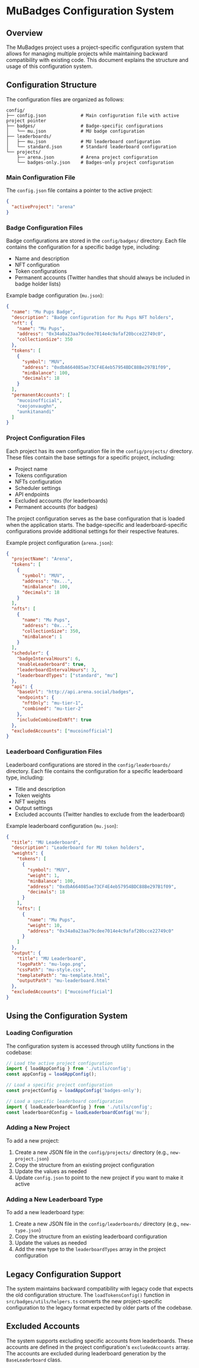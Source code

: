 # MuBadges Configuration System

## Overview

The MuBadges project uses a project-specific configuration system that allows for managing multiple projects while maintaining backward compatibility with existing code. This document explains the structure and usage of this configuration system.

## Configuration Structure

The configuration files are organized as follows:

```
config/
├── config.json             # Main configuration file with active project pointer
├── badges/                 # Badge-specific configurations
│   └── mu.json             # MU badge configuration
├── leaderboards/          
│   ├── mu.json             # MU leaderboard configuration
│   └── standard.json       # Standard leaderboard configuration
└── projects/
    ├── arena.json          # Arena project configuration
    └── badges-only.json    # Badges-only project configuration
```

### Main Configuration File

The `config.json` file contains a pointer to the active project:

```json
{
  "activeProject": "arena"
}
```

### Badge Configuration Files

Badge configurations are stored in the `config/badges/` directory. Each file contains the configuration for a specific badge type, including:

- Name and description
- NFT configuration
- Token configurations
- Permanent accounts (Twitter handles that should always be included in badge holder lists)

Example badge configuration (`mu.json`):

```json
{
  "name": "Mu Pups Badge",
  "description": "Badge configuration for Mu Pups NFT holders",
  "nft": {
    "name": "Mu Pups",
    "address": "0x34a0a23aa79cdee7014e4c9afaf20bcce22749c0",
    "collectionSize": 350
  },
  "tokens": [
    {
      "symbol": "MUV",
      "address": "0xdbA664085ae73CF4E4eb57954BDC88Be297B1f09",
      "minBalance": 100,
      "decimals": 18
    }
  ],
  "permanentAccounts": [
    "mucoinofficial",
    "ceojonvaughn",
    "aunkitanandi"
  ]
}
```

### Project Configuration Files

Each project has its own configuration file in the `config/projects/` directory. These files contain the base settings for a specific project, including:

- Project name
- Tokens configuration
- NFTs configuration
- Scheduler settings
- API endpoints
- Excluded accounts (for leaderboards)
- Permanent accounts (for badges)

The project configuration serves as the base configuration that is loaded when the application starts. The badge-specific and leaderboard-specific configurations provide additional settings for their respective features.

Example project configuration (`arena.json`):

```json
{
  "projectName": "Arena",
  "tokens": [
    {
      "symbol": "MUV",
      "address": "0x...",
      "minBalance": 100,
      "decimals": 18
    }
  ],
  "nfts": [
    {
      "name": "Mu Pups",
      "address": "0x...",
      "collectionSize": 350,
      "minBalance": 1
    }
  ],
  "scheduler": {
    "badgeIntervalHours": 6,
    "enableLeaderboard": true,
    "leaderboardIntervalHours": 3,
    "leaderboardTypes": ["standard", "mu"]
  },
  "api": {
    "baseUrl": "http://api.arena.social/badges",
    "endpoints": {
      "nftOnly": "mu-tier-1",
      "combined": "mu-tier-2"
    },
    "includeCombinedInNft": true
  },
  "excludedAccounts": ["mucoinofficial"]
}
```

### Leaderboard Configuration Files

Leaderboard configurations are stored in the `config/leaderboards/` directory. Each file contains the configuration for a specific leaderboard type, including:

- Title and description
- Token weights
- NFT weights
- Output settings
- Excluded accounts (Twitter handles to exclude from the leaderboard)

Example leaderboard configuration (`mu.json`):

```json
{
  "title": "MU Leaderboard",
  "description": "Leaderboard for MU token holders",
  "weights": {
    "tokens": [
      {
        "symbol": "MUV",
        "weight": 1,
        "minBalance": 100,
        "address": "0xdbA664085ae73CF4E4eb57954BDC88Be297B1f09",
        "decimals": 18
      }
    ],
    "nfts": [
      {
        "name": "Mu Pups",
        "weight": 10,
        "address": "0x34a0a23aa79cdee7014e4c9afaf20bcce22749c0"
      }
    ]
  },
  "output": {
    "title": "MU Leaderboard",
    "logoPath": "mu-logo.png",
    "cssPath": "mu-style.css",
    "templatePath": "mu-template.html",
    "outputPath": "mu-leaderboard.html"
  },
  "excludedAccounts": ["mucoinofficial"]
}
```

## Using the Configuration System

### Loading Configuration

The configuration system is accessed through utility functions in the codebase:

```typescript
// Load the active project configuration
import { loadAppConfig } from './utils/config';
const appConfig = loadAppConfig();

// Load a specific project configuration
const projectConfig = loadAppConfig('badges-only');

// Load a specific leaderboard configuration
import { loadLeaderboardConfig } from './utils/config';
const leaderboardConfig = loadLeaderboardConfig('mu');
```

### Adding a New Project

To add a new project:

1. Create a new JSON file in the `config/projects/` directory (e.g., `new-project.json`)
2. Copy the structure from an existing project configuration
3. Update the values as needed
4. Update `config.json` to point to the new project if you want to make it active

### Adding a New Leaderboard Type

To add a new leaderboard type:

1. Create a new JSON file in the `config/leaderboards/` directory (e.g., `new-type.json`)
2. Copy the structure from an existing leaderboard configuration
3. Update the values as needed
4. Add the new type to the `leaderboardTypes` array in the project configuration

## Legacy Configuration Support

The system maintains backward compatibility with legacy code that expects the old configuration structure. The `loadTokensConfig()` function in `src/badges/utils/helpers.ts` converts the new project-specific configuration to the legacy format expected by older parts of the codebase.

## Excluded Accounts

The system supports excluding specific accounts from leaderboards. These accounts are defined in the project configuration's `excludedAccounts` array. The accounts are excluded during leaderboard generation by the `BaseLeaderboard` class.
